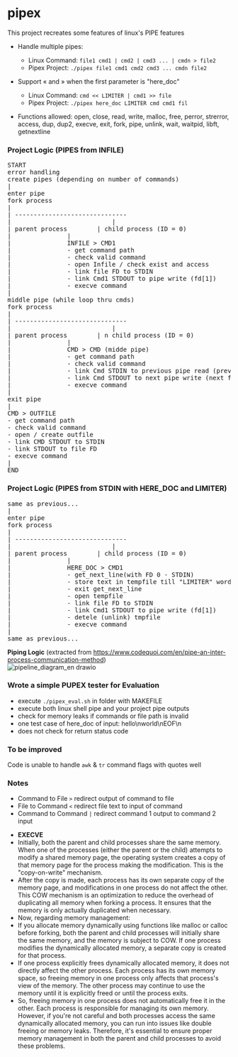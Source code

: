 # pipex
This project recreates some features of linux's PIPE features
- Handle multiple pipes:
	- Linux Command: `file1 cmd1 | cmd2 | cmd3 ... | cmdn > file2`
	- Pipex Project: `./pipex file1 cmd1 cmd2 cmd3 ... cmdn file2`

- Support « and » when the first parameter is "here_doc"
	- Linux Command: `cmd << LIMITER | cmd1 >> file`
	- Pipex Project: `./pipex here_doc LIMITER cmd cmd1 fil`

- Functions allowed: open, close, read, write, malloc, free, perror, strerror, access, dup, dup2, execve, exit, fork, pipe, unlink, wait, waitpid, libft, getnextline


### Project Logic (PIPES from INFILE)
<pre>
START
error handling
create pipes (depending on number of commands)
|
enter pipe
fork process
|
| ------------------------------
|                     		|
| parent process		| child process (ID = 0)
|				|
|				INFILE > CMD1
|				- get command path				      
|				- check valid command
|				- open Infile / check exist and access
|				- link file FD to STDIN
|				- link Cmd1 STDOUT to pipe write (fd[1])
|				- execve command
|
middle pipe (while loop thru cmds)
fork process
|
| ------------------------------
|                     		|
| parent process		| n child process (ID = 0)
|				|
|				CMD > CMD (midde pipe) 
|				- get command path				      
|				- check valid command
|				- link Cmd STDIN to previous pipe read (prev fd[0])
|				- link Cmd STDOUT to next pipe write (next fd[1])
|				- execve command
|
exit pipe
|
CMD > OUTFILE
- get command path	
- check valid command
- open / create outfile
- link CMD STDOUT to STDIN
- link STDOUT to file FD
- execve command
|
END
</pre>

### Project Logic (PIPES from STDIN with HERE_DOC and LIMITER)
<pre>
same as previous...
|
enter pipe
fork process
|
| ------------------------------
|                     		|
| parent process		| child process (ID = 0)
|				|
|				HERE_DOC > CMD1
|				- get_next_line(with FD 0 - STDIN)				      
|				- store text in tempfile till "LIMITER" word is detected
|				- exit get_next_line
|				- open tempfile
|				- link file FD to STDIN
|				- link Cmd1 STDOUT to pipe write (fd[1])
|				- detele (unlink) tmpfile
|				- execve command
|
same as previous...
</pre>

**Piping Logic** (extracted from https://www.codequoi.com/en/pipe-an-inter-process-communication-method) \
![pipeline_diagram_en drawio](https://github.com/ateow/42-Core-SG/assets/144050579/6453972a-2e19-4111-b27e-8d4143baca14)

### Wrote a simple PUPEX tester for Evaluation
- execute `./pipex_eval.sh` in folder with MAKEFILE
- execute both linux shell pipe and your project pipe outputs
- check for memory leaks if commands or file path is invalid 
- one test case of here_doc of input: hello\nworld\nEOF\n
- does not check for return status code 

### To be improved
Code is unable to handle `awk` & `tr` command flags with quotes well

### Notes
- Command to File `>` redirect output of command to file
- File to Command `<` redirect file text to input of command 
- Command to Command `|` redirect command 1 output to command 2 input

* **EXECVE**
* Initially, both the parent and child processes share the same memory. When one of the processes (either the parent or the child) attempts to modify a shared memory page, the operating system creates a copy of that memory page for the process making the modification. This is the "copy-on-write" mechanism.
* After the copy is made, each process has its own separate copy of the memory page, and modifications in one process do not affect the other.
This COW mechanism is an optimization to reduce the overhead of duplicating all memory when forking a process. It ensures that the memory is only actually duplicated when necessary.
* Now, regarding memory management:
* If you allocate memory dynamically using functions like malloc or calloc before forking, both the parent and child processes will initially share the same memory, and the memory is subject to COW. If one process modifies the dynamically allocated memory, a separate copy is created for that process.
* If one process explicitly frees dynamically allocated memory, it does not directly affect the other process. Each process has its own memory space, so freeing memory in one process only affects that process's view of the memory. The other process may continue to use the memory until it is explicitly freed or until the process exits.
* So, freeing memory in one process does not automatically free it in the other. Each process is responsible for managing its own memory. However, if you're not careful and both processes access the same dynamically allocated memory, you can run into issues like double freeing or memory leaks. Therefore, it's essential to ensure proper memory management in both the parent and child processes to avoid these problems.


